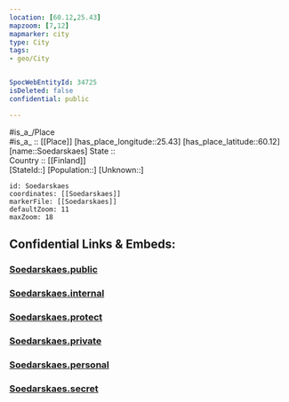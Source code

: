 ```yaml
---
location: [60.12,25.43] 
mapzoom: [7,12] 
mapmarker: city 
type: City
tags:
- geo/City


SpocWebEntityId: 34725
isDeleted: false
confidential: public

---
```

#is_a_/Place  
#is_a_ :: [[Place]] 
[has_place_longitude::25.43] 
[has_place_latitude::60.12] 
[name::Soedarskaes] 
State ::  
Country :: [[Finland]]  
[StateId::] 
[Population::] 
[Unknown::] 


```leaflet
id: Soedarskaes
coordinates: [[Soedarskaes]] 
markerFile: [[Soedarskaes]] 
defaultZoom: 11 
maxZoom: 18
```


## Confidential Links & Embeds: 

### [Soedarskaes.public](/_public/\Earth\Continent\Europe\Europe~North\Finland\CitySoedarskaes.public.md) 

### [Soedarskaes.internal](/_internal/\Earth\Continent\Europe\Europe~North\Finland\CitySoedarskaes.internal.md) 

### [Soedarskaes.protect](/_protect/\Earth\Continent\Europe\Europe~North\Finland\CitySoedarskaes.protect.md) 

### [Soedarskaes.private](/_private/\Earth\Continent\Europe\Europe~North\Finland\CitySoedarskaes.private.md) 

### [Soedarskaes.personal](/_personal/\Earth\Continent\Europe\Europe~North\Finland\CitySoedarskaes.personal.md) 

### [Soedarskaes.secret](/_secret/\Earth\Continent\Europe\Europe~North\Finland\CitySoedarskaes.secret.md)

